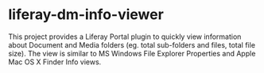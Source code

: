 liferay-dm-info-viewer
======================

This project provides a Liferay Portal plugin to quickly view information about Document and Media folders (eg. total sub-folders and files, total file size).  The view is similar to MS Windows File Explorer Properties and Apple Mac OS X Finder Info views.